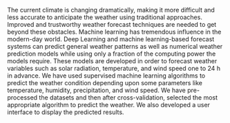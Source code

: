 The current climate is changing dramatically, making it more difficult and less accurate to anticipate the weather using traditional approaches. Improved and trustworthy weather forecast techniques are needed to get beyond these obstacles. Machine learning has tremendous influence in the modern-day world. Deep Learning and machine learning-based forecast systems can predict general weather patterns as well as numerical weather prediction models while using only a fraction of the computing power the models require. These models are developed in order to forecast weather variables such as solar radiation, temperature, and wind speed one to 24 h in advance. We have used supervised machine learning algorithms to predict the weather condition depending upon some parameters like temperature, humidity, precipitation, and wind speed. We have pre-processed the datasets and then after cross-validation, selected the most appropriate algorithm to predict the weather. We also developed a user interface to display the predicted results. 
